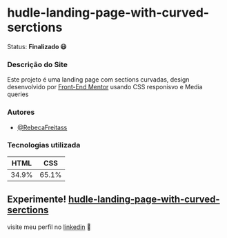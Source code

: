 # hudle-landing-page-with-curved-serctions

Status: **Finalizado 😃**
 ### Descrição do Site
   Este projeto é uma landing page com sections curvadas, design desenvolvido por [Front-End Mentor](https://www.frontendmentor.io/) usando CSS responisvo e Media queries
   
 ### Autores
- [@RebecaFreitass](https://github.com/RebecaFreitass)

 ### Tecnologias utilizada
  HTML| CSS 
  ---|---|
  34.9%|65.1%
  
## Experimente!  [        hudle-landing-page-with-curved-serctions        ](https://rebecafreitass.github.io/Results-summary-component/)




visite meu perfil no [linkedin](https://www.linkedin.com/in/rebeca-freitas-16b16a232/) 💟



